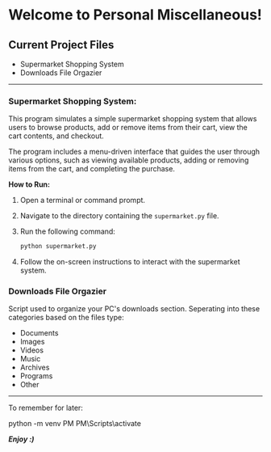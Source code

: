 # Welcome to Personal Miscellaneous!

## Current Project Files

- Supermarket Shopping System
- Downloads File Orgazier
---
### Supermarket Shopping System:

This program simulates a simple supermarket shopping system that allows users to browse products, add or remove items from their cart, view the cart contents, and checkout.

The program includes a menu-driven interface that guides the user through various options, such as viewing available products, adding or removing items from the cart, and completing the purchase.

**How to Run:**

1. Open a terminal or command prompt.
2. Navigate to the directory containing the `supermarket.py` file.
3. Run the following command:

    ```bash
    python supermarket.py
    ```

4. Follow the on-screen instructions to interact with the supermarket system.


### Downloads File Orgazier

Script used to organize your PC's downloads section. Seperating into these categories based on the files type:

- Documents
- Images
- Videos
- Music
- Archives
- Programs
- Other

---

To remember for later:

python -m venv PM
PM\Scripts\activate

***Enjoy :)***